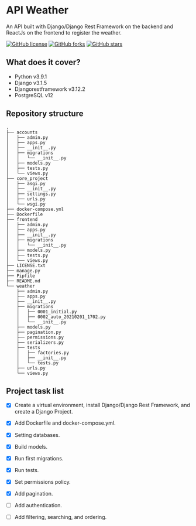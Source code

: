 # API Weather
An API built with Django/Django Rest Framework on the backend and ReactJs on the frontend to register the weather.

[![GitHub license](https://img.shields.io/github/license/marprezd/api-weather)](https://github.com/marprezd/api-weather/blob/master/LICENSE)
[![GitHub forks](https://img.shields.io/github/forks/marprezd/api-weather)](https://github.com/marprezd/api-weather/network)
[![GitHub stars](https://img.shields.io/github/stars/marprezd/api-weather)](https://github.com/marprezd/api-weather/stargazers)

## What does it cover?

- Python v3.9.1
- Django v3.1.5
- Djangorestframework v3.12.2
- PostgreSQL v12

## Repository structure

```
.
├── accounts
│   ├── admin.py
│   ├── apps.py
│   ├── __init__.py
│   ├── migrations
│   │   └── __init__.py
│   ├── models.py
│   ├── tests.py
│   └── views.py
├── core_project
│   ├── asgi.py
│   ├── __init__.py
│   ├── settings.py
│   ├── urls.py
│   └── wsgi.py
├── docker-compose.yml
├── Dockerfile
├── frontend
│   ├── admin.py
│   ├── apps.py
│   ├── __init__.py
│   ├── migrations
│   │   └── __init__.py
│   ├── models.py
│   ├── tests.py
│   └── views.py
├── LICENSE.txt
├── manage.py
├── Pipfile
├── README.md
└── weather
    ├── admin.py
    ├── apps.py
    ├── __init__.py
    ├── migrations
    │   ├── 0001_initial.py
    │   ├── 0002_auto_20210201_1702.py
    │   └── __init__.py
    ├── models.py
    ├── pagination.py
    ├── permissions.py
    ├── serializers.py
    ├── tests
    │   ├── factories.py
    │   ├── __init__.py
    │   └── tests.py
    ├── urls.py
    └── views.py

```

## Project task list

- [x] Create a virtual environment, install Django/Django Rest Framework, and create a Django Project.
- [x] Add Dockerfile and docker-compose.yml.
- [x] Setting databases.
- [x] Build models.
- [x] Run first migrations.
- [x] Run tests.
- [x] Set permissions policy.
- [x] Add pagination.
- [ ] Add authentication.
- [ ] Add filtering, searching, and ordering.


